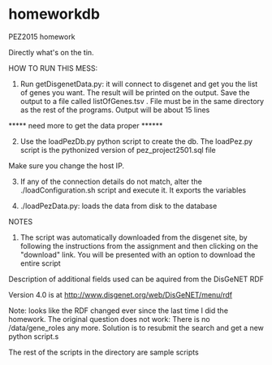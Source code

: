# homeworkdb
PEZ2015 homework

Directly what's on the tin.

HOW TO RUN THIS MESS:

1. Run getDisgenetData.py: it will connect to disgenet and get you the list of genes you want. The result will be printed on the output. Save the output to a file called listOfGenes.tsv . File must be in the same directory as the rest of the programs. Output will be about 15 lines




***** need more to get the data proper ******







2. Use the loadPezDb.py python script to create the db. The loadPez.py script is the pythonized version of pez_project2501.sql file

Make sure you change the host IP.

3. If any of the connection details do not match, alter the ./loadConfiguration.sh script and execute it. It exports the variables

4. ./loadPezData.py: loads the data from disk to the database
















NOTES

1. The script was automatically downloaded from the disgenet site, by following the instructions from the assignment and then clicking on the "download" link. You will be presented with an option to download the entire script

Description of additional fields used can be aquired from the DisGeNET RDF

Version 4.0 is at http://www.disgenet.org/web/DisGeNET/menu/rdf

Note: looks like the RDF changed ever since the last time I did the homework. The original question does not work: There is no /data/gene_roles any more. Solution is to resubmit the search and get a new python script.s


The rest of the scripts in the directory are sample scripts